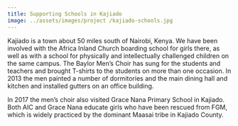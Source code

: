 ```yaml
---
title: Supporting Schools in Kajiado
image: ../assets/images/project /kajiado-schools.jpg
---
```

Kajiado is a town about 50 miles south of Nairobi, Kenya. We have been involved with the Africa Inland Church boarding
school for girls there, as well as with a school for physically and intellectually challenged children on the same
campus. The Baylor Men’s Choir has sung for the students and teachers and brought T-shirts to the students on more than
one occasion. In 2013 the men painted a number of dormitories and the main dining hall and kitchen and installed gutters
on an office building.

In 2017 the men’s choir also visited Grace Nana Primary School in Kajiado. Both AIC and Grace Nana educate girls who
have been rescued from FGM, which is widely practiced by the dominant Maasai tribe in Kajiado County.
